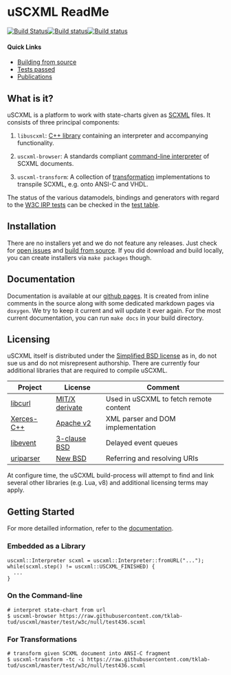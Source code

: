 # uSCXML ReadMe

[![Build Status](https://travis-ci.org/tklab-tud/uscxml.png?branch=master)](https://travis-ci.org/tklab-tud/uscxml)[![Build status](https://ci.appveyor.com/api/projects/status/b3mwo7w2qhtjal6f/branch/master?svg=true)](https://ci.appveyor.com/project/sradomski/uscxml/branch/master)[![Build status](https://scan.coverity.com/projects/11688/badge.svg)](https://scan.coverity.com/projects/tklab-tud-uscxml)

#### Quick Links

- [Building from source](http://tklab-tud.github.io/uscxml/building.html)
- [Tests passed](test/w3c/TESTS.md)
- [Publications](docs/PUBLICATIONS.md)

## What is it?

uSCXML is a platform to work with state-charts given as
[SCXML](http://www.w3.org/TR/scxml/) files. It consists of three principal components:

 1. `libuscxml`: [C++ library](#embedded-as-a-library) containing an interpreter and accompanying functionality.

 2. `uscxml-browser`: A standards compliant [command-line interpreter](#on-the-command-line) of SCXML documents.
 
 3. `uscxml-transform`: A collection of [transformation](#for-transformations) implementations to transpile SCXML, e.g. onto ANSI-C and VHDL.

The status of the various datamodels, bindings and generators with regard to the [W3C IRP
tests](https://www.w3.org/Voice/2013/scxml-irp/) can be checked in the [test
table](test/w3c/TESTS.md).

## Installation

There are no installers yet and we do not feature any releases. Just check for [open issues](https://github.com/tklab-tud/uscxml/issues) and [build from source](http://tklab-tud.github.io/uscxml/building.html). If you did download and build locally, you can create installers via `make packages` though.

## Documentation

Documentation is available at our [github pages](http://tklab-tud.github.io/uscxml/). It is created from inline comments in the source along with some dedicated markdown pages via `doxygen`. We try to keep it current and will update it ever again. For the most current documentation, you can run `make docs` in your build directory.

## Licensing

uSCXML itself is distributed under the [Simplified BSD license](http://www.opensource.org/licenses/bsd-license) as in, do not sue
us and do not misrepresent authorship. There are currently four additional libraries that are required to compile uSCXML.

| Project | License | Comment |
|---------|---------|---------|
| [libcurl](https://curl.haxx.se/libcurl/) | [MIT/X derivate](https://curl.haxx.se/docs/copyright.html) | Used in uSCXML to fetch remote content |
| [Xerces-C++](https://xerces.apache.org/xerces-c/) | [Apache v2](http://www.apache.org/licenses/LICENSE-2.0.html) | XML parser and DOM implementation |
| [libevent](http://libevent.org) | [3-clause BSD](http://libevent.org/LICENSE.txt) | Delayed event queues |
| [uriparser](http://uriparser.sourceforge.net) | [New BSD](https://sourceforge.net/p/uriparser/git/ci/master/tree/COPYING) | Referring and resolving URIs |

At configure time, the uSCXML build-process will attempt to find and link several other libraries (e.g. Lua, v8) and additional licensing terms may apply.

## Getting Started

For more detailled information, refer to the [documentation](http://tklab-tud.github.io/uscxml).

### Embedded as a Library
    uscxml::Interpreter scxml = uscxml::Interpreter::fromURL("...");
    while(scxml.step() != uscxml::USCXML_FINISHED) {
      ...
    }

### On the Command-line
    # interpret state-chart from url
    $ uscxml-browser https://raw.githubusercontent.com/tklab-tud/uscxml/master/test/w3c/null/test436.scxml

### For Transformations
    # transform given SCXML document into ANSI-C fragment
    $ uscxml-transform -tc -i https://raw.githubusercontent.com/tklab-tud/uscxml/master/test/w3c/null/test436.scxml
